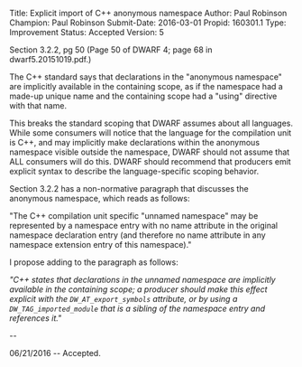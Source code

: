 Title:       Explicit import of C++ anonymous namespace
Author:      Paul Robinson
Champion:    Paul Robinson
Submit-Date: 2016-03-01
Propid:      160301.1
Type:        Improvement
Status:      Accepted
Version:     5

Section 3.2.2, pg 50
(Page 50 of DWARF 4; page 68 in dwarf5.20151019.pdf.)

The C++ standard says that declarations in the "anonymous
namespace" are implicitly available in the containing scope,
as if the namespace had a made-up unique name and the containing
scope had a "using" directive with that name.

This breaks the standard scoping that DWARF assumes about all
languages. While some consumers will notice that the language
for the compilation unit is C++, and may implicitly make
declarations within the anonymous namespace visible outside
the namespace, DWARF should not assume that ALL consumers will
do this.  DWARF should recommend that producers emit explicit
syntax to describe the language-specific scoping behavior.

Section 3.2.2 has a non-normative paragraph that discusses
the anonymous namespace, which reads as follows:

"The C++ compilation unit specific "unnamed namespace" may be
represented by a namespace entry with no name attribute in the
original namespace declaration entry (and therefore no name
attribute in any namespace extension entry of this namespace)."

I propose adding to the paragraph as follows:

*"C++ states that declarations in the unnamed namespace are
implicitly available in the containing scope; a producer
should make this effect explicit with the `DW_AT_export_symbols`
attribute, or by using a `DW_TAG_imported_module` that is a
sibling of the namespace entry and references it."*

--

06/21/2016 -- Accepted.  
